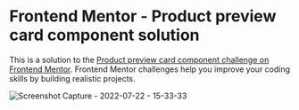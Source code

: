 # Frontend Mentor - Product preview card component solution

This is a solution to the [Product preview card component challenge on Frontend Mentor](https://www.frontendmentor.io/challenges/product-preview-card-component-GO7UmttRfa). Frontend Mentor challenges help you improve your coding skills by building realistic projects.

![Screenshot Capture - 2022-07-22 - 15-33-33](https://user-images.githubusercontent.com/65762099/180416429-9d1a8ec5-28f7-4a60-8322-73a740b04cd5.png)

